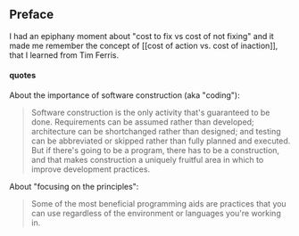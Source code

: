 ## Preface

I had an epiphany moment about "cost to fix vs cost of not fixing" and it made me remember the concept of [[cost of action vs. cost of inaction]], that I learned from Tim Ferris.

#### quotes

About the importance of software construction (aka "coding"):

> Software construction is the only activity that's guaranteed to be done. Requirements can be assumed rather than developed; architecture can be shortchanged rather than designed; and testing can be abbreviated or skipped rather than fully planned and executed. But if there's going to be a program, there has to be a construction, and that makes construction a uniquely fruitful area in which to improve development practices.

About "focusing on the principles":

> Some of the most beneficial programming aids are practices that you can use regardless of the environment or languages you're working in.

